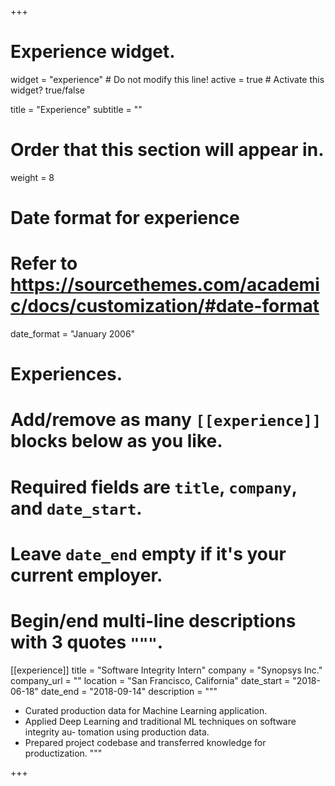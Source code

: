 +++
# Experience widget.
widget = "experience"  # Do not modify this line!
active = true  # Activate this widget? true/false

title = "Experience"
subtitle = ""

# Order that this section will appear in.
weight = 8

# Date format for experience
#   Refer to https://sourcethemes.com/academic/docs/customization/#date-format
date_format = "January 2006"

# Experiences.
#   Add/remove as many `[[experience]]` blocks below as you like.
#   Required fields are `title`, `company`, and `date_start`.
#   Leave `date_end` empty if it's your current employer.
#   Begin/end multi-line descriptions with 3 quotes `"""`.
[[experience]]
  title = "Software Integrity Intern"
  company = "Synopsys Inc."
  company_url = ""
  location = "San Francisco, California"
  date_start = "2018-06-18"
  date_end = "2018-09-14"
  description = """
  
  * Curated production data for Machine Learning application.
  * Applied Deep Learning and traditional ML techniques on software integrity au-
tomation using production data.
  * Prepared project codebase and transferred knowledge for productization.
  """

+++
